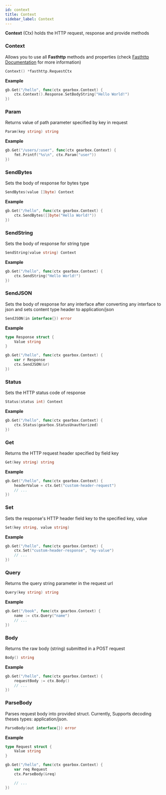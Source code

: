 ```yaml
---
id: context
title: Context
sidebar_label: Context
---
```


**Context** (Ctx) holds the HTTP request, response and provide methods


### Context

Allows you to use all **Fasthttp** methods and properties
(check [Fasthttp Documentation](https://pkg.go.dev/github.com/valyala/fasthttp?tab=doc) for more information)

```go
Context() *fasthttp.RequestCtx
```

**Example**

```go
gb.Get("/hello", func(ctx gearbox.Context) {
	ctx.Context().Response.SetBodyString("Hello World!")
})
```

### Param

Returns value of path parameter specified by key in request

```go
Param(key string) string
```

**Example**

```go
gb.Get("/users/:user", func(ctx gearbox.Context) {
	fmt.Printf("%s\n", ctx.Param("user"))
})
```


### SendBytes

Sets the body of response for bytes type

```go
SendBytes(value []byte) Context
```

**Example**

```go
gb.Get("/hello", func(ctx gearbox.Context) {
	ctx.SendBytes([]byte("Hello World!"))
})
```


### SendString

Sets the body of response for string type

```go
SendString(value string) Context
```

**Example**

```go
gb.Get("/hello", func(ctx gearbox.Context) {
	ctx.SendString("Hello World!")
})
```


### SendJSON

Sets the body of response for any interface after converting any interface to json and sets content type header to application/json

```go
SendJSON(in interface{}) error
```

**Example**

```go
type Response struct {
	Value string
}

gb.Get("/hello", func(ctx gearbox.Context) {
	var r Response
	ctx.SendJSON(&r)
})
```


### Status

Sets the HTTP status code of response

```go
Status(status int) Context
```

**Example**

```go
gb.Get("/hello", func(ctx gearbox.Context) {
	ctx.Status(gearbox.StatusUnauthorized)
})
```


### Get

Returns the HTTP request header specified by field key

```go
Get(key string) string
```

**Example**

```go
gb.Get("/hello", func(ctx gearbox.Context) {
	headerValue = ctx.Get("custom-header-request")
	// ...
})
```

### Set

Sets the response's HTTP header field key to the specified key, value

```go
Set(key string, value string)
```

**Example**

```go
gb.Get("/hello", func(ctx gearbox.Context) {
	ctx.Set("custom-header-response", "my-value")
	// ...
})
```


### Query

Returns the query string parameter in the request url

```go
Query(key string) string
```

**Example**

```go
gb.Get("/book", func(ctx gearbox.Context) {
	name := ctx.Query("name")
	// ...
})
```

### Body

Returns the raw body (string) submitted in a POST request

```go
Body() string
```

**Example**

```go
gb.Get("/hello", func(ctx gearbox.Context) {
	requestBody := ctx.Body()
	// ...
})
```


### ParseBody

Parses request body into provided struct. Currently, Supports decoding theses types: application/json.

```go
ParseBody(out interface{}) error
```

**Example**

```go
type Request struct {
	Value string
}

gb.Get("/hello", func(ctx gearbox.Context) {
	var req Request
	ctx.ParseBody(&req)

	// ...
})
```